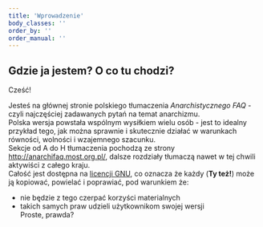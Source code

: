 ```yaml
---
title: 'Wprowadzenie'
body_classes: ''
order_by: ''
order_manual: ''
---
```


## Gdzie ja jestem? O co tu chodzi?

Cześć!

Jesteś na głównej stronie polskiego tłumaczenia _Anarchistycznego FAQ_ - czyli najczęściej zadawanych pytań na temat anarchizmu.<br>
Polska wersja powstała wspólnym wysiłkiem wielu osób - jest to idealny przykład tego, jak można sprawnie i skutecznie działać w warunkach równości, wolności i wzajemnego szacunku.<br>
Sekcje od A do H tłumaczenia pochodzą ze strony <http://anarchifaq.most.org.pl/>, dalsze rozdziały tłumaczą nawet w tej chwili aktywiści z całego kraju.<br>
Całość jest dostępna na [licencji GNU](https://www.gnu.org/licenses/licenses.html), co oznacza że każdy (**Ty też!**) może ją kopiować, powielać i poprawiać, pod warunkiem że:

-   nie będzie z tego czerpać korzyści materialnych
-   takich samych praw udzieli użytkownikom swojej wersji<br>
    Proste, prawda?
